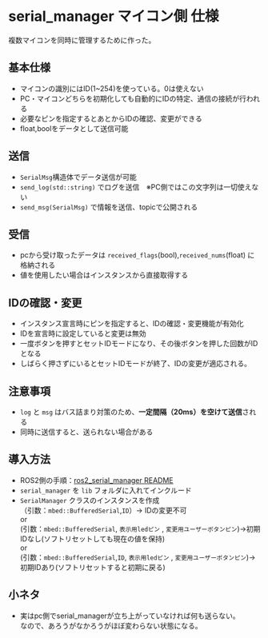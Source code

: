 # serial_manager マイコン側 仕様

複数マイコンを同時に管理するために作った。

## 基本仕様

- マイコンの識別にはID(1~254)を使っている。0は使えない
- PC・マイコンどちらを初期化しても自動的にIDの特定、通信の接続が行われる
- 必要なピンを指定するとあとからIDの確認、変更ができる
- float,boolをデータとして送信可能

## 送信
- `SerialMsg`構造体でデータ送信が可能
- `send_log(std::string)` でログを送信　※PC側ではこの文字列は一切使えない
- `send_msg(SerialMsg)` で情報を送信、topicで公開される

## 受信

- pcから受け取ったデータは `received_flags`(bool),`received_nums`(float) に格納される
- 値を使用したい場合はインスタンスから直接取得する

## IDの確認・変更

- インスタンス宣言時にピンを指定すると、IDの確認・変更機能が有効化
- IDを宣言時に設定していると変更は無効
- 一度ボタンを押すとセットIDモードになり、その後ボタンを押した回数がIDとなる
- しばらく押さずにいるとセットIDモードが終了、IDの変更が適応される。

## 注意事項

- `log` と `msg` はバス詰まり対策のため、**一定間隔（20ms）を空けて送信**される
- 同時に送信すると、送られない場合がある


## 導入方法

- ROS2側の手順：[ros2_serial_manager README](https://github.com/TomoNi1130/ros2_serial_manager/blob/main/README.md)
- `serial_manager` を `lib` フォルダに入れてインクルード
- `SerialManager` クラスのインスタンスを作成  
  （引数：`mbed::BufferedSerial`,`ID`）-> IDの変更不可  
                or  
   (引数：`mbed::BufferedSerial`, `表示用ledピン` , `変更用ユーザーボタンピン`)->初期IDなし(ソフトリセットしても現在の値を保持)  
   or  
   (引数：`mbed::BufferedSerial`,`ID`, `表示用ledピン` , `変更用ユーザーボタンピン`)->初期IDあり(ソフトリセットすると初期に戻る)  

## 小ネタ
- 実はpc側でserial_managerが立ち上がっていなければ何も送らない。  
なので、あろうがなかろうがほぼ変わらない状態になる。